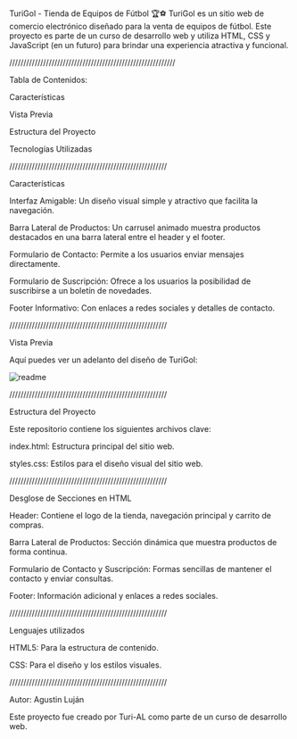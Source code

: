 TuriGol - Tienda de Equipos de Fútbol 🏆⚽
TuriGol es un sitio web de comercio electrónico diseñado para la venta de equipos de fútbol. Este proyecto es parte de un curso de desarrollo web y utiliza HTML, CSS y JavaScript (en un futuro) para brindar una experiencia atractiva y funcional.

///////////////////////////////////////////////////////////

Tabla de Contenidos:

Características

Vista Previa

Estructura del Proyecto

Tecnologías Utilizadas

////////////////////////////////////////////////////////

Características

Interfaz Amigable: Un diseño visual simple y atractivo que facilita la navegación.

Barra Lateral de Productos: Un carrusel animado muestra productos destacados en una barra lateral entre el header y el footer.

Formulario de Contacto: Permite a los usuarios enviar mensajes directamente.

Formulario de Suscripción: Ofrece a los usuarios la posibilidad de suscribirse a un boletín de novedades.

Footer Informativo: Con enlaces a redes sociales y detalles de contacto.

////////////////////////////////////////////////////////

Vista Previa

Aquí puedes ver un adelanto del diseño de TuriGol:

![readme](https://github.com/user-attachments/assets/8dee73ae-c240-437c-88a7-db922666b9eb)

////////////////////////////////////////////////////////

Estructura del Proyecto

Este repositorio contiene los siguientes archivos clave:

index.html: Estructura principal del sitio web.

styles.css: Estilos para el diseño visual del sitio web.

////////////////////////////////////////////////////////

Desglose de Secciones en HTML

Header: Contiene el logo de la tienda, navegación principal y carrito de compras.

Barra Lateral de Productos: Sección dinámica que muestra productos de forma continua.

Formulario de Contacto y Suscripción: Formas sencillas de mantener el contacto y enviar consultas.

Footer: Información adicional y enlaces a redes sociales.

////////////////////////////////////////////////////////

Lenguajes utilizados

HTML5: Para la estructura de contenido.

CSS: Para el diseño y los estilos visuales.

////////////////////////////////////////////////////////

Autor: Agustin Luján

Este proyecto fue creado por Turi-AL como parte de un curso de desarrollo web.



